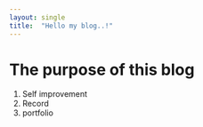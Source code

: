 ```yaml
---
layout: single
title:  "Hello my blog..!"
---
```


# The purpose of this blog 
1. Self improvement
2. Record
3. portfolio
   
